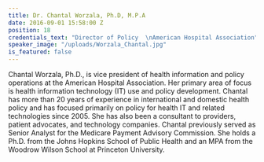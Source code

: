 ```yaml
---
title: Dr. Chantal Worzala, Ph.D, M.P.A
date: 2016-09-01 15:58:00 Z
position: 18
credentials_text: "Director of Policy  \nAmerican Hospital Association"
speaker_image: "/uploads/Worzala_Chantal.jpg"
is_featured: false
---
```


Chantal Worzala, Ph.D., is vice president of health information and policy operations at the American Hospital Association. Her primary area of focus is health information technology (IT) use and policy development. Chantal has more than 20 years of experience in international and domestic health policy and has focused primarily on policy for health IT and related technologies since 2005. She has also been a consultant to providers, patient advocates, and technology companies. Chantal previously served as Senior Analyst for the Medicare Payment Advisory Commission. She holds a Ph.D. from the Johns Hopkins School of Public Health and an MPA from the Woodrow Wilson School at Princeton University.
